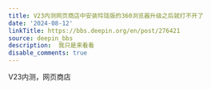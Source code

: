 ```yaml
---
title: V23内测网页商店中安装玲珑版的360浏览器升级之后就打不开了
date: '2024-08-12'
linkTitle: https://bbs.deepin.org/en/post/276421
source: deepin_bbs
description:  我只是来看看 
disable_comments: true
---
```

V23内测，网页商店
